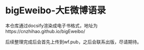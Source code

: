 # bigEweibo-大E微博语录

本仓库通过docsify渲染成电子书格式，地址为https://cnzhihao.github.io/bigEweibo/  

后续整理完成后会首先上传到wf.pub，之后会联系出版，尽请期待。
